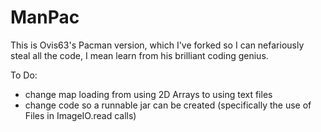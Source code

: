 ManPac
======

This is Ovis63's Pacman version, which I've forked so I can nefariously 
steal all the code, I mean learn from his brilliant coding genius.

To Do:

- change map loading from using 2D Arrays to using text files
- change code so a runnable jar can be created (specifically the use of Files in ImageIO.read calls)
